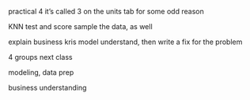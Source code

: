 practical 4
it’s called 3 on the units tab for some odd reason


KNN
test and score
sample the data, as well

explain business
kris model
understand, then write a fix for the problem

4 groups next class

modeling, data prep

business understanding
